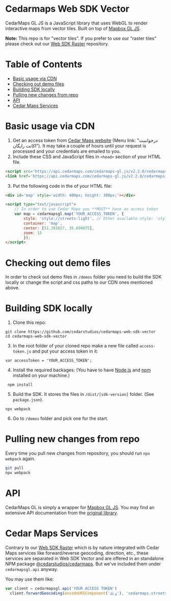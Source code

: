 # Cedarmaps Web SDK Vector

CedarMaps GL JS is a JavaScript library that uses WebGL to render interactive maps from vector tiles. Built on top of [Mapbox GL JS](https://github.com/mapbox/mapbox-gl-js).

**Note:** This repo is for "vector tiles". If you prefer to use our "raster tiles" please check out our [Web SDK Raster](https://github.com/cedarstudios/cedarmaps-web-sdk-raster) repository.

# Table of Contents
- [Basic usage via CDN](#basic-usage-via-cdn)
- [Checking out demo files](#checking-out-demo-files)
- [Building SDK locally](#building-sdk-locally)
- [Pulling new changes from repo](#pulling-new-changes-from-repo)
- [API](#api)
- [Cedar Maps Services](#cedar-maps-services)

# Basic usage via CDN
1. Get an access token from [Cedar Maps website](https://www.cedarmaps.com/) (Menu link: "درخواست اکانت رایگان"). It may take a couple of hours until your request is processed and your credentials are emailed to you.
2. Include these CSS and JavaScript files in `<head>` section of your HTML file.
```html
<script src='https://api.cedarmaps.com/cedarmaps-gl.js/v2.2.0/cedarmaps-gl.js'></script>
<link href='https://api.cedarmaps.com/cedarmaps-gl.js/v2.2.0/cedarmaps-gl.css' rel='stylesheet'/>
```
3. Put the following code in the <body> of your HTML file:
```html
<div id='map' style='width: 400px; height: 300px;'></div>

<script type="text/javascript">
    // In order to use Cedar Maps you **MUST** have an access token
	var map = cedarmapsgl.map('YOUR_ACCESS_TOKEN', {
        style: 'style://streets-light', // Other available style: 'style://streets-dark'
        container: 'map',
        center: [51.391827, 35.694875],
        zoom: 15
        });
</script>
```
# Checking out demo files
In order to check out demo files in `/demos` folder you need to build the SDK locally or change the script and css paths to our CDN ones mentioned above. 

# Building SDK locally
1. Clone this repo:
```
git clone https://github.com/cedarstudios/cedarmaps-web-sdk-vector
cd cedarmaps-web-sdk-vector
```
3. In the root folder of your cloned repo make a new file called `access-token.js` and put your access token in it:
```
var accessToken = 'YOUR_ACCESS_TOKEN';
```
4. Install the required backages: (You have to have [Node.js](https://nodejs.org) and [npm](https://www.npmjs.com/) installed on your machine.)
```
 npm install
```

5. Build the SDK. It stores the files in `/dist/[sdk-version]` folder. (See `package.json`).

```
npx webpack
```
6. Go to `/demos` folder and pick one for the start.

# Pulling new changes from repo
Every time you pull new changes from repository, you should run `npx webpack` again.
```sh
git pull
npx webpack
```

# API
CedarMaps GL is simply a wrapper for [Mapbox GL JS](https://github.com/mapbox/mapbox-gl-js). You may find an extensive API documentation from the [original library](https://docs.mapbox.com/mapbox-gl-js/api).

# Cedar Maps Services
Contrary to our [Web SDK Raster](https://github.com/cedarstudios/cedarmaps-web-sdk-raster) which is by nature integrated with Cedar Maps services like forward/reverse geocoding, direction, etc., these services are separated in Web SDK Vector and are offered in an standalone NPM package [@cedarstudios/cedarmaps](https://www.npmjs.com/package/@cedarstudios/cedarmaps). But we've included them under `cedarmapsgl.api` anyway.

You may use them like:
```js
var client = cedarmapsgl.api('YOUR ACCESS TOKEN')
  client.forwardGeocoding(encodeURIComponent('ونک'), 'cedarmaps.streets', {type: 'roundabout'}, (err, res) => {console.log(res);});

```
